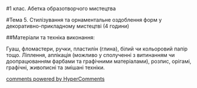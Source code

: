 <div id="hypercomments_widget" class="js-hypercomments-widget invisible"></div>

#1 клас. Абетка образотворчого мистецтва

#Тема 5.  Стилізування та орнаментальне оздоблення форм у декоративно-прикладному мистецтві (4 години)


##Матеріали та техніка виконання:

Гуаш, фломастери, ручки, пластилін (глина), білий чи кольоровий папір тощо. Ліплення, аплікація (можливо у сполученні з витинанням чи доопрацюванням фарбами та графічними матеріалами), розпис, орігамі,  графічні, живописні та змішані техніки. 


<div class="js-hypercomments-container">
    <a href="http://hypercomments.com" class="hc-link" title="comments widget">comments powered by HyperComments</a>
</div>